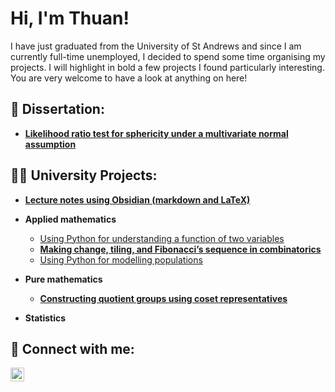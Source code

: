 <h1>Hi, I'm Thuan! </h1>

I have just graduated from the University of St Andrews and since I am currently full-time unemployed, I decided to spend some time organising my projects. I will highlight in bold a few projects I found particularly interesting. You are very welcome to have a look at anything on here!


<h2>📖 Dissertation:</h2>

- **[Likelihood ratio test for sphericity under a multivariate normal assumption](https://github.com/thuanromoli/likelihood-ratio-test-for-sphericity)**


<h2>👨‍💻 University Projects:</h2>

- **[Lecture notes using Obsidian (markdown and LaTeX)](https://github.com/thuanromoli/undergraduate-lecture-notes)**


- <b>Applied mathematics</b>
  - [Using Python for understanding a function of two variables](https://github.com/thuanromoli/using-python-for-understanding-a-function-of-two-variables)
  - **[Making change, tiling, and Fibonacci’s sequence in combinatorics](https://github.com/thuanromoli/making-change-and-tiling-and-fibonacci-sequence-in-combinatorics)**
  - [Using Python for modelling populations](https://github.com/thuanromoli/using-python-for-modelling-populations)


- <b>Pure mathematics</b>
  - **[Constructing quotient groups using coset representatives](https://github.com/thuanromoli/constructing-quotient-groups-using-coset-representatives)**

- <b>Statistics</b>


<h2> 🤳 Connect with me:</h2>

[<img align="left" alt="Van Thuan Romoli | LinkedIn" width="22px" src="https://cdn.jsdelivr.net/npm/simple-icons@v3/icons/linkedin.svg" />][linkedin]

[linkedin]: https://www.linkedin.com/in/thuanromoli/
